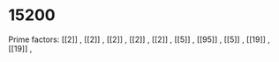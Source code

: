 # 15200

Prime factors: [[2]] , [[2]] , [[2]] , [[2]] , [[2]] , [[5]] , [[95]] , [[5]] , [[19]] , [[19]] , 